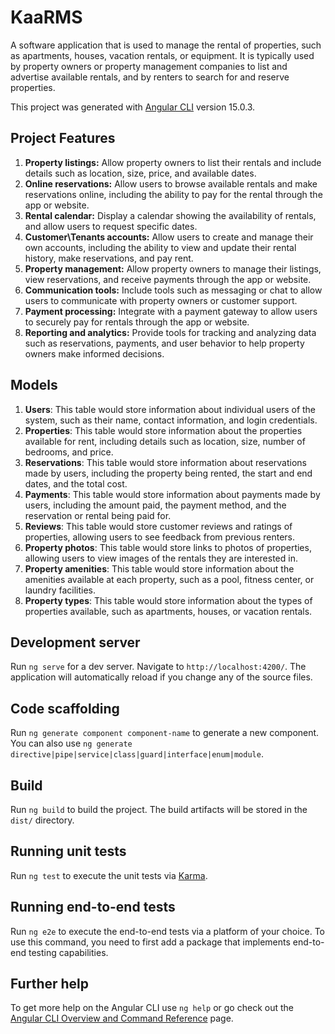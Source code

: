 # KaaRMS

A software application that is used to manage the rental
of properties, such as apartments, houses, vacation rentals, or
equipment. It is typically used by property owners or property
management companies to list and advertise available rentals, and by
renters to search for and reserve properties.

This project was generated with [Angular CLI](https://github.com/angular/angular-cli) version 15.0.3.

## Project Features

1. **Property listings:** Allow property owners to list their rentals and include details such as location, size, price, and available dates.
2. **Online reservations:** Allow users to browse available rentals and make reservations online, including the ability to pay for the rental through the app or website.
3. **Rental calendar:** Display a calendar showing the availability of rentals, and allow users to request specific dates.
4. **Customer\Tenants accounts:** Allow users to create and manage their own accounts, including the ability to view and update their rental history, make reservations, and pay rent.
5. **Property management:** Allow property owners to manage their listings, view reservations, and receive payments through the app or website.
6. **Communication tools:** Include tools such as messaging or chat to allow users to communicate with property owners or customer support.
7. **Payment processing:** Integrate with a payment gateway to allow users to securely pay for rentals through the app or website.
8. **Reporting and analytics:** Provide tools for tracking and analyzing data such as reservations, payments, and user behavior to help property owners make informed decisions.

## Models

1. **Users**: This table would store information about individual users of the system, such as their name, contact information, and login credentials.
2. **Properties**: This table would store information about the properties available for rent, including details such as location, size, number of bedrooms, and price.
3. **Reservations**: This table would store information about reservations made by users, including the property being rented, the start and end dates, and the total cost.
4. **Payments**: This table would store information about payments made by users, including the amount paid, the payment method, and the reservation or rental being paid for.
5. **Reviews**: This table would store customer reviews and ratings of properties, allowing users to see feedback from previous renters.
6. **Property photos**: This table would store links to photos of properties, allowing users to view images of the rentals they are interested in.
7. **Property amenities**: This table would store information about the amenities available at each property, such as a pool, fitness center, or laundry facilities.
8. **Property types**: This table would store information about the types of properties available, such as apartments, houses, or vacation rentals.

## Development server

Run `ng serve` for a dev server. Navigate to `http://localhost:4200/`. The application will automatically reload if you change any of the source files.

## Code scaffolding

Run `ng generate component component-name` to generate a new component. You can also use `ng generate directive|pipe|service|class|guard|interface|enum|module`.

## Build

Run `ng build` to build the project. The build artifacts will be stored in the `dist/` directory.

## Running unit tests

Run `ng test` to execute the unit tests via [Karma](https://karma-runner.github.io).

## Running end-to-end tests

Run `ng e2e` to execute the end-to-end tests via a platform of your choice. To use this command, you need to first add a package that implements end-to-end testing capabilities.

## Further help

To get more help on the Angular CLI use `ng help` or go check out the [Angular CLI Overview and Command Reference](https://angular.io/cli) page.
